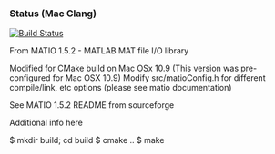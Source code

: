 ### Status (Mac Clang)
[![Build Status](https://travis-ci.org/audiofilter/matio.png)](https://travis-ci.org/audiofilter/matio)

From MATIO 1.5.2 - MATLAB MAT file I/O library

Modified for CMake build on Mac OSx 10.9
(This version was pre-configured for Mac OSX 10.9)
Modify src/matioConfig.h for different compile/link, etc options
(please see matio documentation)

See MATIO 1.5.2 README from sourceforge

Additional info here

$ mkdir build; cd build
$ cmake ..
$ make 

